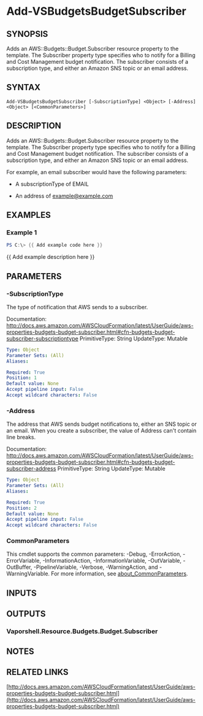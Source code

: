 # Add-VSBudgetsBudgetSubscriber

## SYNOPSIS
Adds an AWS::Budgets::Budget.Subscriber resource property to the template.
The Subscriber property type specifies who to notify for a Billing and Cost Management budget notification.
The subscriber consists of a subscription type, and either an Amazon SNS topic or an email address.

## SYNTAX

```
Add-VSBudgetsBudgetSubscriber [-SubscriptionType] <Object> [-Address] <Object> [<CommonParameters>]
```

## DESCRIPTION
Adds an AWS::Budgets::Budget.Subscriber resource property to the template.
The Subscriber property type specifies who to notify for a Billing and Cost Management budget notification.
The subscriber consists of a subscription type, and either an Amazon SNS topic or an email address.

For example, an email subscriber would have the following parameters:

+ A subscriptionType of EMAIL

+ An address of example@example.com

## EXAMPLES

### Example 1
```powershell
PS C:\> {{ Add example code here }}
```

{{ Add example description here }}

## PARAMETERS

### -SubscriptionType
The type of notification that AWS sends to a subscriber.

Documentation: http://docs.aws.amazon.com/AWSCloudFormation/latest/UserGuide/aws-properties-budgets-budget-subscriber.html#cfn-budgets-budget-subscriber-subscriptiontype
PrimitiveType: String
UpdateType: Mutable

```yaml
Type: Object
Parameter Sets: (All)
Aliases:

Required: True
Position: 1
Default value: None
Accept pipeline input: False
Accept wildcard characters: False
```

### -Address
The address that AWS sends budget notifications to, either an SNS topic or an email.
When you create a subscriber, the value of Address can't contain line breaks.

Documentation: http://docs.aws.amazon.com/AWSCloudFormation/latest/UserGuide/aws-properties-budgets-budget-subscriber.html#cfn-budgets-budget-subscriber-address
PrimitiveType: String
UpdateType: Mutable

```yaml
Type: Object
Parameter Sets: (All)
Aliases:

Required: True
Position: 2
Default value: None
Accept pipeline input: False
Accept wildcard characters: False
```

### CommonParameters
This cmdlet supports the common parameters: -Debug, -ErrorAction, -ErrorVariable, -InformationAction, -InformationVariable, -OutVariable, -OutBuffer, -PipelineVariable, -Verbose, -WarningAction, and -WarningVariable. For more information, see [about_CommonParameters](http://go.microsoft.com/fwlink/?LinkID=113216).

## INPUTS

## OUTPUTS

### Vaporshell.Resource.Budgets.Budget.Subscriber
## NOTES

## RELATED LINKS

[http://docs.aws.amazon.com/AWSCloudFormation/latest/UserGuide/aws-properties-budgets-budget-subscriber.html](http://docs.aws.amazon.com/AWSCloudFormation/latest/UserGuide/aws-properties-budgets-budget-subscriber.html)

